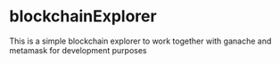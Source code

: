 # blockchainExplorer
This is a simple blockchain explorer to work together with ganache and metamask for development purposes
